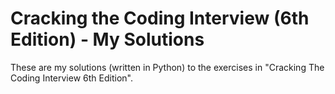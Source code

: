# Cracking the Coding Interview (6th Edition) - My Solutions
These are my solutions (written in Python) to the exercises in "Cracking The Coding Interview 6th Edition".
